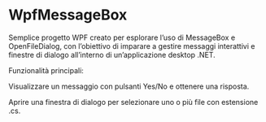 # WpfMessageBox

Semplice progetto WPF creato per esplorare l’uso di MessageBox e OpenFileDialog, con l’obiettivo di imparare a gestire messaggi interattivi e finestre di dialogo all’interno di un’applicazione desktop .NET.

Funzionalità principali:

Visualizzare un messaggio con pulsanti Yes/No e ottenere una risposta.

Aprire una finestra di dialogo per selezionare uno o più file con estensione .cs.

